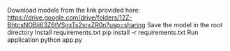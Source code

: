 Download models from the link provided here: https://drive.google.com/drive/folders/12Z-BhtcsNOBii63Z6tVSgxTs2srxZR0n?usp=sharing
Save the model in the root directory
Install requirements.txt 
pip install -r requirements.txt
Run application python app.py
